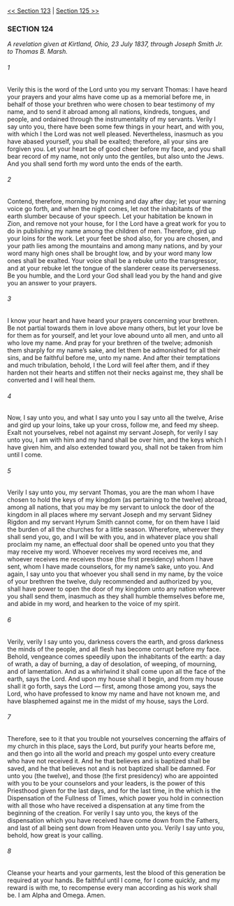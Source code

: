 [<< Section 123](Section%20123.md)  |  [Section 125 >>](Section%20125.md)

### SECTION 124

*A revelation given at Kirtland, Ohio, 23 July 1837, through Joseph Smith Jr. to Thomas B. Marsh.*

###### 1
Verily this is the word of the Lord unto you my servant Thomas: I have heard your prayers and your alms have come up as a memorial before me, in behalf of those your brethren who were chosen to bear testimony of my name, and to send it abroad among all nations, kindreds, tongues, and people, and ordained through the instrumentality of my servants. Verily I say unto you, there have been some few things in your heart, and with you, with which I the Lord was not well pleased. Nevertheless, inasmuch as you have abased yourself, you shall be exalted; therefore, all your sins are forgiven you. Let your heart be of good cheer before my face, and you shall bear record of my name, not only unto the gentiles, but also unto the Jews. And you shall send forth my word unto the ends of the earth.

###### 2
Contend, therefore, morning by morning and day after day; let your warning voice go forth, and when the night comes, let not the inhabitants of the earth slumber because of your speech. Let your habitation be known in Zion, and remove not your house, for I the Lord have a great work for you to do in publishing my name among the children of men. Therefore, gird up your loins for the work. Let your feet be shod also, for you are chosen, and your path lies among the mountains and among many nations, and by your word many high ones shall be brought low, and by your word many low ones shall be exalted. Your voice shall be a rebuke unto the transgressor, and at your rebuke let the tongue of the slanderer cease its perverseness. Be you humble, and the Lord your God shall lead you by the hand and give you an answer to your prayers.

###### 3
I know your heart and have heard your prayers concerning your brethren. Be not partial towards them in love above many others, but let your love be for them as for yourself, and let your love abound unto all men, and unto all who love my name. And pray for your brethren of the twelve; admonish them sharply for my name’s sake, and let them be admonished for all their sins, and be faithful before me, unto my name. And after their temptations and much tribulation, behold, I the Lord will feel after them, and if they harden not their hearts and stiffen not their necks against me, they shall be converted and I will heal them.

###### 4
Now, I say unto you, and what I say unto you I say unto all the twelve, Arise and gird up your loins, take up your cross, follow me, and feed my sheep. Exalt not yourselves, rebel not against my servant Joseph, for verily I say unto you, I am with him and my hand shall be over him, and the keys which I have given him, and also extended toward you, shall not be taken from him until I come.

###### 5
Verily I say unto you, my servant Thomas, you are the man whom I have chosen to hold the keys of my kingdom (as pertaining to the twelve) abroad, among all nations, that you may be my servant to unlock the door of the kingdom in all places where my servant Joseph and my servant Sidney Rigdon and my servant Hyrum Smith cannot come, for on them have I laid the burden of all the churches for a little season. Wherefore, wherever they shall send you, go, and I will be with you, and in whatever place you shall proclaim my name, an effectual door shall be opened unto you that they may receive my word. Whoever receives my word receives me, and whoever receives me receives those (the first presidency) whom I have sent, whom I have made counselors, for my name’s sake, unto you. And again, I say unto you that whoever you shall send in my name, by the voice of your brethren the twelve, duly recommended and authorized by you, shall have power to open the door of my kingdom unto any nation wherever you shall send them, inasmuch as they shall humble themselves before me, and abide in my word, and hearken to the voice of my spirit.

###### 6
Verily, verily I say unto you, darkness covers the earth, and gross darkness the minds of the people, and all flesh has become corrupt before my face. Behold, vengeance comes speedily upon the inhabitants of the earth: a day of wrath, a day of burning, a day of desolation, of weeping, of mourning, and of lamentation. And as a whirlwind it shall come upon all the face of the earth, says the Lord. And upon my house shall it begin, and from my house shall it go forth, says the Lord — first, among those among you, says the Lord, who have professed to know my name and have not known me, and have blasphemed against me in the midst of my house, says the Lord.

###### 7
Therefore, see to it that you trouble not yourselves concerning the affairs of my church in this place, says the Lord, but purify your hearts before me, and then go into all the world and preach my gospel unto every creature who have not received it. And he that believes and is baptized shall be saved, and he that believes not and is not baptized shall be damned. For unto you (the twelve), and those (the first presidency) who are appointed with you to be your counselors and your leaders, is the power of this Priesthood given for the last days, and for the last time, in the which is the Dispensation of the Fullness of Times, which power you hold in connection with all those who have received a dispensation at any time from the beginning of the creation. For verily I say unto you, the keys of the dispensation which you have received have come down from the Fathers, and last of all being sent down from Heaven unto you. Verily I say unto you, behold, how great is your calling.

###### 8
Cleanse your hearts and your garments, lest the blood of this generation be required at your hands. Be faithful until I come, for I come quickly, and my reward is with me, to recompense every man according as his work shall be. I am Alpha and Omega. Amen.